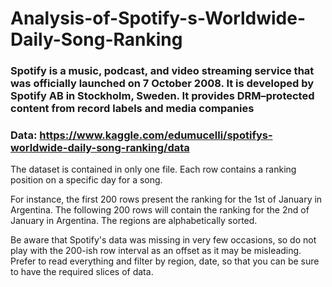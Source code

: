 # Analysis-of-Spotify-s-Worldwide-Daily-Song-Ranking

### Spotify is a music, podcast, and video streaming service that was officially launched on 7 October 2008. It is developed by Spotify AB in Stockholm, Sweden. It provides DRM–protected content from record labels and media companies ###

### Data: https://www.kaggle.com/edumucelli/spotifys-worldwide-daily-song-ranking/data
The dataset is contained in only one file. Each row contains a ranking position on a specific day for a song.

For instance, the first 200 rows present the ranking for the 1st of January in Argentina. The following 200 rows will contain the ranking for the 2nd of January in Argentina. The regions are alphabetically sorted.

Be aware that Spotify's data was missing in very few occasions, so do not play with the 200-ish row interval as an offset as it may be misleading. Prefer to read everything and filter by region, date, so that you can be sure to have the required slices of data.
